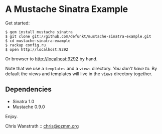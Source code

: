 A Mustache Sinatra Example
==========================

Get started:

    $ gem install mustache sinatra
    $ git clone git://github.com/defunkt/mustache-sinatra-example.git
    $ cd mustache-sinatra-example
    $ rackup config.ru
    $ open http://localhost:9292

Or browser to <http://localhost:9292> by hand.

Note that we use a `templates` and a `views` directory. *You don't
have to.* By default the views and templates will live in the `views`
directory together.

## Dependencies

* Sinatra 1.0
* Mustache 0.9.0

Enjoy.

Chris Wanstrath :: chris@ozmm.org
